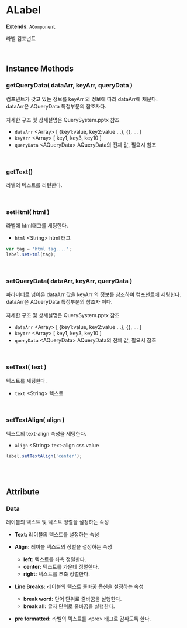 # ALabel
**Extends**: [`AComponent`](AComponent.html#AComponent)

라벨 컴포넌트

<br/>

## Instance Methods

### getQueryData( dataArr, keyArr, queryData )

컴포넌트가 갖고 있는 정보를 keyArr 의 정보에 따라 dataArr에 채운다.<br/>dataArr은 AQueryData 특정부분의 참조자다.<br/><br/>자세한 구조 및 상세설명은 QuerySystem.pptx 참조

- `dataArr` \<Array> [ {key1:value, key2:value ...}, {}, ... ]
- `keyArr` \<Array> [ key1, key3, key10 ]
- `queryData` \<AQueryData> AQueryData의 전체 값, 필요시 참조

<br/>

### getText()

라벨의 텍스트를 리턴한다.

<br/>

### setHtml( html )

라벨에 html태그를 세팅한다.

- `html` \<String> html 태그

```js
var tag = 'html tag....';
label.setHtml(tag);
```

<br/>

### setQueryData( dataArr, keyArr, queryData )

파라미터로 넘어온 dataArr 값을 keyArr 의 정보를 참조하여 컴포넌트에 세팅한다. <br/>dataArr은 AQueryData 특정부분의 참조자 이다.<br/><br/>자세한 구조 및 상세설명은 QuerySystem.pptx 참조


- `dataArr` \<Array> [ {key1:value, key2:value ...}, {}, ... ]
- `keyArr` \<Array> [ key1, key3, key10 ]
- `queryData` \<AQueryData> AQueryData의 전체 값, 필요시 참조

<br/>

### setText( text )

텍스트를 세팅한다.

- `text` \<String> 텍스트

<br/>

### setTextAlign( align )

텍스트의 text-align 속성을 세팅한다.

- `align` \<String> text-align css value

```js
label.setTextAlign('center');
```

<br/>
<br/>

## Attribute

### Data
레이블의 텍스트 및 텍스트 정렬을 설정하는 속성

* **Text:** 레이블의 텍스트를 설정하는 속성
* **Align:** 레이블 텍스트의 정렬을 설정하는 속성
    * **left:** 텍스트를 좌측 정렬한다.
    * **center:** 텍스트를 가운데 정렬한다.
    * **right:** 텍스트를 추측 정렬한다.

* **Line Breaks:** 레이블의 텍스트 줄바꿈 옵션을 설정하는 속성
    * **break word:** 단어 단위로 줄바꿈을 실행한다.
    * **break all:** 글자 단위로 줄바꿈을 실행한다.

* **pre formatted:** 라벨의 텍스트를 \<pre> 태그로 감싸도록 한다.
